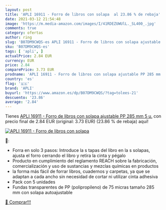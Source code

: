 ```yaml
---
layout: post
title: 'APLI 16911 - Forro de libros con solapa  al 23.86 % de rebaja'
date: 2021-03-12 21:54:48
image: 'https://m.media-amazon.com/images/I/41RDEZUWUlL._SL400_.jpg'
comments: true
category: ofertas
author: ring
slug: 'B07DM9CWQS-es APLI 16911 - Forro de libros con solapa ajustable PP 285...'
sku: 'B07DM9CWQS-es'
tags: [ 'apli', ]
actualPrice: 2.84 EUR
currency: EUR
price: 2.84
comparePrice: 3.73 EUR
prodname: 'APLI 16911 - Forro de libros con solapa ajustable PP 285 mm 5 u.'
country: 'es'
flag: '🇪🇸'
brand: 'APLI'
buyurl: 'https://www.amazon.es/dp/B07DM9CWQS/?tag=tolees-21'
descuento: '23.86'
average: '2.84'
---
```


Tienes [APLI 16911 - Forro de libros con solapa ajustable PP 285 mm 5 u.](https://www.amazon.es/dp/B07DM9CWQS/?tag=tolees-21) con precio final de  2.84 EUR (original: 3.73 EUR) (23.86 %  de rebaja) aqui!

[![APLI 16911 - Forro de libros con solapa ](https://m.media-amazon.com/images/I/41RDEZUWUlL._SL400_.jpg)](https://www.amazon.es/dp/B07DM9CWQS/?tag=tolees-21)

🔎:

- Forra en solo 3 pasos: Introduce la s tapas del libro en la s solapas, ajusta el forro cerrando el libro y retira la cinta y pégalo
- Producto en cumplimiento del reglamento REACH sobre la fabricación, comercialización y uso de sustancias y mezclas químicas en productos
- la forma más fácil de forrar libros, cuadernos y carpetas, ya que se adaptan a cada ancho sin necesidad de cortar ni utilizar cinta adhesiva
- Pack con 5 unidades
- Fundas transparentes de PP (polipropileno) de 75 micras tamaño 285 mm con solapa autoajustable

[🛒 Comprar!!!](https://www.amazon.es/dp/B07DM9CWQS/?tag=tolees-21)
